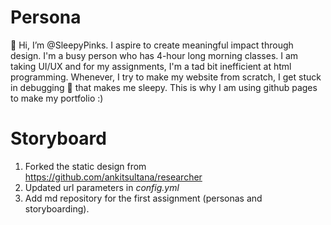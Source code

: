 # Persona
👋 Hi, I’m @SleepyPinks. I aspire to create meaningful impact through design. I'm a busy person who has 4-hour long morning classes. I am taking UI/UX and for my assignments, I'm a tad bit inefficient at html programming. Whenever, I try to make my website from scratch, I get stuck in debugging 🐛 that makes me sleepy. This is why I am using github pages to make my portfolio :)

# Storyboard 
1. Forked the static design from https://github.com/ankitsultana/researcher
2. Updated url parameters in _config.yml_
3. Add md repository for the first assignment (personas and storyboarding).
